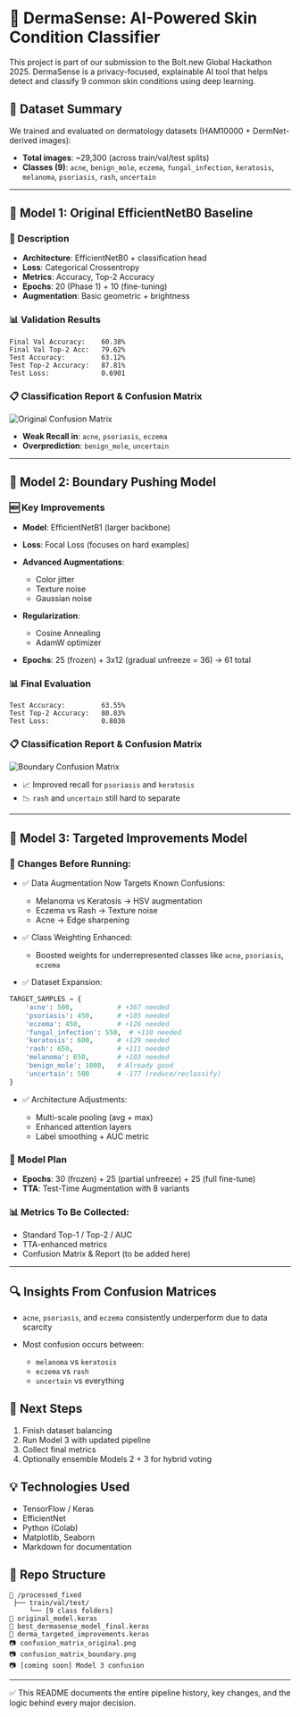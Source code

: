 # 🧠 DermaSense: AI-Powered Skin Condition Classifier

This project is part of our submission to the Bolt.new Global Hackathon 2025. DermaSense is a privacy-focused, explainable AI tool that helps detect and classify 9 common skin conditions using deep learning.

## 📂 Dataset Summary

We trained and evaluated on dermatology datasets (HAM10000 + DermNet-derived images):

* **Total images**: \~29,300 (across train/val/test splits)
* **Classes (9)**: `acne`, `benign_mole`, `eczema`, `fungal_infection`, `keratosis`, `melanoma`, `psoriasis`, `rash`, `uncertain`

---

## 🧪 Model 1: Original EfficientNetB0 Baseline

### 📜 Description

* **Architecture**: EfficientNetB0 + classification head
* **Loss**: Categorical Crossentropy
* **Metrics**: Accuracy, Top-2 Accuracy
* **Epochs**: 20 (Phase 1) + 10 (fine-tuning)
* **Augmentation**: Basic geometric + brightness

### 📊 Validation Results

```
Final Val Accuracy:    60.38%
Final Val Top-2 Acc:   79.62%
Test Accuracy:         63.12%
Test Top-2 Accuracy:   87.81%
Test Loss:             0.6901
```

### 📋 Classification Report & Confusion Matrix

![Original Confusion Matrix](confusion_matrix_original.png)

* **Weak Recall in**: `acne`, `psoriasis`, `eczema`
* **Overprediction**: `benign_mole`, `uncertain`

---

## 🔧 Model 2: Boundary Pushing Model

### 🆕 Key Improvements

* **Model**: EfficientNetB1 (larger backbone)
* **Loss**: Focal Loss (focuses on hard examples)
* **Advanced Augmentations**:

  * Color jitter
  * Texture noise
  * Gaussian noise
* **Regularization**:

  * Cosine Annealing
  * AdamW optimizer
* **Epochs**: 25 (frozen) + 3x12 (gradual unfreeze = 36) → 61 total

### 📊 Final Evaluation

```
Test Accuracy:         63.55%
Test Top-2 Accuracy:   80.83%
Test Loss:             0.8036
```

### 📋 Classification Report & Confusion Matrix

![Boundary Confusion Matrix](confusion_matrix_boundary.png)

* 📈 Improved recall for `psoriasis` and `keratosis`
* 📉 `rash` and `uncertain` still hard to separate

---

## 🚀 Model 3: Targeted Improvements Model

### 🎯 Changes Before Running:

* ✅ Data Augmentation Now Targets Known Confusions:

  * Melanoma vs Keratosis → HSV augmentation
  * Eczema vs Rash → Texture noise
  * Acne → Edge sharpening
* ✅ Class Weighting Enhanced:

  * Boosted weights for underrepresented classes like `acne`, `psoriasis`, `eczema`
* ✅ Dataset Expansion:

```python
TARGET_SAMPLES = {
    'acne': 500,           # +367 needed
    'psoriasis': 450,      # +185 needed
    'eczema': 450,         # +126 needed
    'fungal_infection': 550,  # +110 needed
    'keratosis': 600,      # +129 needed
    'rash': 650,           # +111 needed
    'melanoma': 650,       # +103 needed
    'benign_mole': 1000,   # Already good
    'uncertain': 500       # -177 (reduce/reclassify)
}
```

* ✅ Architecture Adjustments:

  * Multi-scale pooling (avg + max)
  * Enhanced attention layers
  * Label smoothing + AUC metric

### 🧪 Model Plan

* **Epochs**: 30 (frozen) + 25 (partial unfreeze) + 25 (full fine-tune)
* **TTA**: Test-Time Augmentation with 8 variants

### 📊 Metrics To Be Collected:

* Standard Top-1 / Top-2 / AUC
* TTA-enhanced metrics
* Confusion Matrix & Report (to be added here)

---

## 🔍 Insights From Confusion Matrices

* `acne`, `psoriasis`, and `eczema` consistently underperform due to data scarcity
* Most confusion occurs between:

  * `melanoma` vs `keratosis`
  * `eczema` vs `rash`
  * `uncertain` vs everything

## 🧩 Next Steps

1. Finish dataset balancing
2. Run Model 3 with updated pipeline
3. Collect final metrics
4. Optionally ensemble Models 2 + 3 for hybrid voting

## 💡 Technologies Used

* TensorFlow / Keras
* EfficientNet
* Python (Colab)
* Matplotlib, Seaborn
* Markdown for documentation

## 📁 Repo Structure

```
📁 /processed_fixed
 ├── train/val/test/
     └── [9 class folders]
📄 original_model.keras
📄 best_dermasense_model_final.keras
📄 derma_targeted_improvements.keras
📷 confusion_matrix_original.png
📷 confusion_matrix_boundary.png
📷 [coming soon] Model 3 confusion
```

---

✅ This README documents the entire pipeline history, key changes, and the logic behind every major decision.
